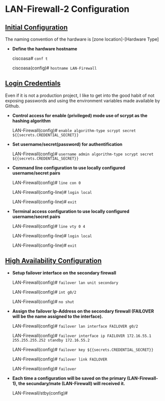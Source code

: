# LAN-Firewall-2 Configuration

## <ins>Initial Configuration</ins>

The naming convention of the hardware is [zone location]-\[Hardware Type]

- **Define the hardware hostname**

    ciscoasa# `conf t`
   
    ciscoasa(config)# `hostname LAN-Firewall`

## <ins>Login Credentials</ins>

Even if it is not a production project, I like to get into the good habit of not exposing passwords and using the environment variables made available by Github.

- **Control access for enable (privileged) mode use of scrypt as the hashing algorithm**

    LAN-Firewall(config)# `enable algorithm-type scrypt secret ${{secrets.CREDENTIAL_SECRET}}`

- **Set username/secret(password) for authentification**

    LAN-Firewall(config)# `username admin algorithm-type scrypt secret ${{secrets.CREDENTIAL_SECRET}}`

- **Command line configuration to use locally configured username/secret pairs**

    LAN-Firewall(config)# `line con 0`

    LAN-Firewall(config-line)# `login local`

    LAN-Firewall(config-line)# `exit`

- **Terminal access configuration to use locally configured username/secret pairs**

    LAN-Firewall(config)# `line vty 0 4`

    LAN-Firewall(config-line)# `login local`

    LAN-Firewall(config-line)# `exit`

## <ins>High Availability Configuration</ins>

- **Setup failover interface on the secondary firewall**

    LAN-Firewall(config)# `failover lan unit secondary`

    LAN-Firewall(config)# `int g0/2`

    LAN-Firewall(config)# `no shut`

- **Assign the failover Ip-Address on the secondary firewall (FAILOVER will be the name assigned to the interface).**

    LAN-Firewall(config)# `failover lan interface FAILOVER g0/2`

    LAN-Firewall(config)# `failover interface ip FAILOVER 172.16.55.1 255.255.255.252 standby 172.16.55.2`

    LAN-Firewall(config)# `failover key ${{secrets.CREDENTIAL_SECRET}}`

    LAN-Firewall(config)# `failover link FAILOVER`

    LAN-Firewall(config)# `failover`

- **Each time a configuration will be saved on the primary (LAN-Firewall-1), the secundary/mate (LAN-Firewall) will received it.**

    LAN-Firewall/stby(config)#






